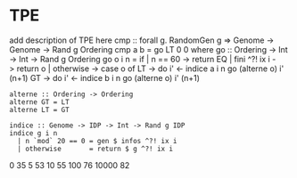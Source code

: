 # TPE

add description of TPE here
cmp :: forall g. RandomGen g => Genome -> Genome -> Rand g Ordering
cmp a b = go LT 0 0
  where
    go :: Ordering -> Int -> Int -> Rand g Ordering
    go o i n = if
      | n == 60 -> return EQ
      | fini ^?! ix i -> return o
      | otherwise -> case o of
        LT -> do
          i' <- indice a i n
          go (alterne o) i' (n+1)
        GT -> do
          i' <- indice b i n
          go (alterne o) i' (n+1)

    alterne :: Ordering -> Ordering
    alterne GT = LT
    alterne LT = GT

    indice :: Genome -> IDP -> Int -> Rand g IDP
    indice g i n
      | n `mod` 20 == 0 = gen $ infos ^?! ix i
      | otherwise       = return $ g ^?! ix i
0 35
5 53
10 55
100 76
10000 82
